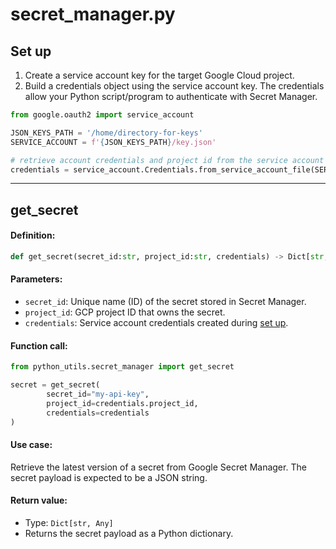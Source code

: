 # secret_manager.py

## Set up

1. Create a service account key for the target Google Cloud project.
2. Build a credentials object using the service account key. The credentials allow your Python script/program to authenticate with Secret Manager.

```py
from google.oauth2 import service_account

JSON_KEYS_PATH = '/home/directory-for-keys'
SERVICE_ACCOUNT = f'{JSON_KEYS_PATH}/key.json'

# retrieve account credentials and project id from the service account key
credentials = service_account.Credentials.from_service_account_file(SERVICE_ACCOUNT)
```

---

## get_secret

#### **Definition:**
```py
def get_secret(secret_id:str, project_id:str, credentials) -> Dict[str, Any]:
```

#### **Parameters:**
- `secret_id`: Unique name (ID) of the secret stored in Secret Manager.
- `project_id`: GCP project ID that owns the secret.
- `credentials`: Service account credentials created during [set up](https://github.com/nacht29/Python-tools-for-Google/blob/main/docs/secret_manager.md#set-up).

#### **Function call:**
```py
from python_utils.secret_manager import get_secret

secret = get_secret(
        secret_id="my-api-key",
        project_id=credentials.project_id,
        credentials=credentials
)
```

#### **Use case:**
Retrieve the latest version of a secret from Google Secret Manager. The secret payload is expected to be a JSON string.

#### **Return value:**
- Type: `Dict[str, Any]`
- Returns the secret payload as a Python dictionary.

